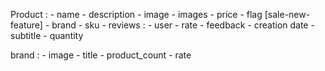 Product :
    - name
    - description
    - image
    - images
    - price
    - flag [sale-new-feature]
    - brand
    - sku
    - reviews :
      - user
      - rate
      - feedback
      - creation date
    - subtitle
    - quantity


brand :
    - image
    - title
    - product_count
    - rate